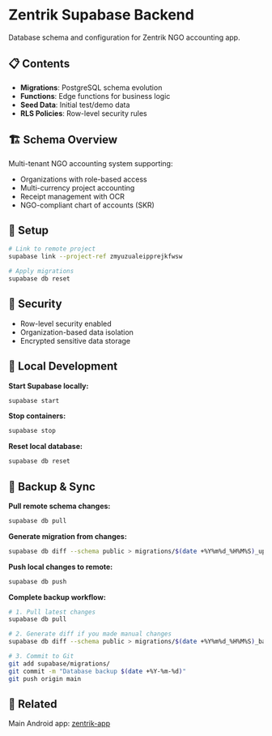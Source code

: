 # Zentrik Supabase Backend

Database schema and configuration for Zentrik NGO accounting app.

## 📋 Contents

- **Migrations**: PostgreSQL schema evolution
- **Functions**: Edge functions for business logic  
- **Seed Data**: Initial test/demo data
- **RLS Policies**: Row-level security rules

## 🏗️ Schema Overview

Multi-tenant NGO accounting system supporting:
- Organizations with role-based access
- Multi-currency project accounting
- Receipt management with OCR
- NGO-compliant chart of accounts (SKR)

## 🚀 Setup

```bash
# Link to remote project
supabase link --project-ref zmyuzualeipprejkfwsw

# Apply migrations
supabase db reset
```

## 🔐 Security

- Row-level security enabled
- Organization-based data isolation
- Encrypted sensitive data storage

## 🐳 Local Development

**Start Supabase locally:**
```bash
supabase start
```

**Stop containers:**
```bash
supabase stop
```

**Reset local database:**
```bash
supabase db reset
```

## 💾 Backup & Sync

**Pull remote schema changes:**
```bash
supabase db pull
```

**Generate migration from changes:**
```bash
supabase db diff --schema public > migrations/$(date +%Y%m%d_%H%M%S)_update.sql
```

**Push local changes to remote:**
```bash
supabase db push
```

**Complete backup workflow:**
```bash
# 1. Pull latest changes
supabase db pull

# 2. Generate diff if you made manual changes
supabase db diff --schema public > migrations/$(date +%Y%m%d_%H%M%S)_backup.sql

# 3. Commit to Git
git add supabase/migrations/
git commit -m "Database backup $(date +%Y-%m-%d)"
git push origin main
```

## 📱 Related

Main Android app: [zentrik-app](../zentrik-app)
